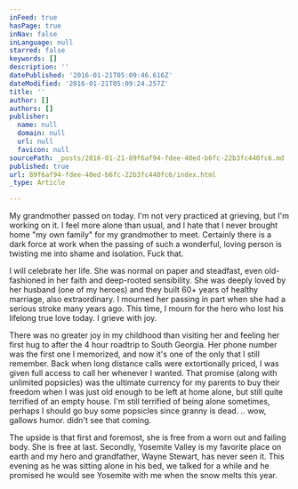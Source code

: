 ```yaml
---
inFeed: true
hasPage: true
inNav: false
inLanguage: null
starred: false
keywords: []
description: ''
datePublished: '2016-01-21T05:09:46.616Z'
dateModified: '2016-01-21T05:09:24.257Z'
title: ''
author: []
authors: []
publisher:
  name: null
  domain: null
  url: null
  favicon: null
sourcePath: _posts/2016-01-21-89f6af94-fdee-40ed-b6fc-22b3fc440fc6.md
published: true
url: 89f6af94-fdee-40ed-b6fc-22b3fc440fc6/index.html
_type: Article

---
```

My grandmother passed on today. I'm not very practiced at grieving, but I'm working on it. I feel more alone than usual, and I hate that I never brought home "my own family" for my grandmother to meet. Certainly there is a dark force at work when the passing of such a wonderful, loving person is twisting me into shame and isolation. Fuck that. 

I will celebrate her life. She was normal on paper and steadfast, even old-fashioned in her faith and deep-rooted sensibility. She was deeply loved by her husband (one of my heroes) and they built 60+ years of healthy marriage, also extraordinary. I mourned her passing in part when she had a serious stroke many years ago. This time, I mourn for the hero who lost his lifelong true love today. I grieve with joy. 

There was no greater joy in my childhood than visiting her and feeling her first hug to after the 4 hour roadtrip to South Georgia. Her phone number was the first one I memorized, and now it's one of the only that I still remember. Back when long distance calls were extortionally priced,  I was given full access to call her whenever I wanted. That promise (along with unlimited popsicles) was the ultimate currency for my parents to buy their freedom when I was just old enough to be left at home alone, but still quite terrified of an empty house. I'm still terrified of being alone sometimes, perhaps I should go buy some popsicles since granny is dead. .. wow, gallows humor. didn't see that coming. 

The upside is that first and foremost, she is free from a worn out and failing body. She is free at last. Secondly, Yosemite Valley is my favorite place on earth and my hero and grandfather, Wayne Stewart, has never seen it. This evening as he was sitting alone in his bed, we talked for a while and he promised he would see Yosemite with me when the snow melts this year.